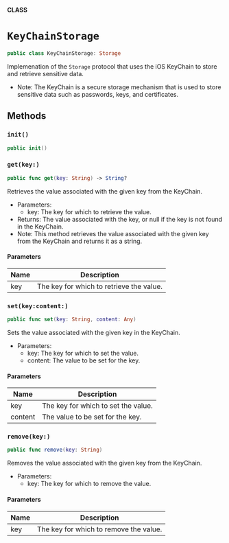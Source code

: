 **CLASS**

# `KeyChainStorage`

```swift
public class KeyChainStorage: Storage
```

Implemenation of the `Storage` protocol that uses the iOS KeyChain to store and retrieve sensitive data.
- Note: The KeyChain is a secure storage mechanism that is used to store sensitive data such as passwords, keys, and certificates.

## Methods
### `init()`

```swift
public init()
```

### `get(key:)`

```swift
public func get(key: String) -> String?
```

Retrieves the value associated with the given key from the KeyChain.
- Parameters:
  - key: The key for which to retrieve the value.
- Returns: The value associated with the key, or null if the key is not found in the KeyChain.
- Note: This method retrieves the value associated with the given key from the KeyChain and returns it as a string.

#### Parameters

| Name | Description |
| ---- | ----------- |
| key | The key for which to retrieve the value. |

### `set(key:content:)`

```swift
public func set(key: String, content: Any)
```

Sets the value associated with the given key in the KeyChain.
- Parameters:
  - key: The key for which to set the value.
  - content: The value to be set for the key.

#### Parameters

| Name | Description |
| ---- | ----------- |
| key | The key for which to set the value. |
| content | The value to be set for the key. |

### `remove(key:)`

```swift
public func remove(key: String)
```

Removes the value associated with the given key from the KeyChain.
- Parameters:
  - key: The key for which to remove the value.

#### Parameters

| Name | Description |
| ---- | ----------- |
| key | The key for which to remove the value. |